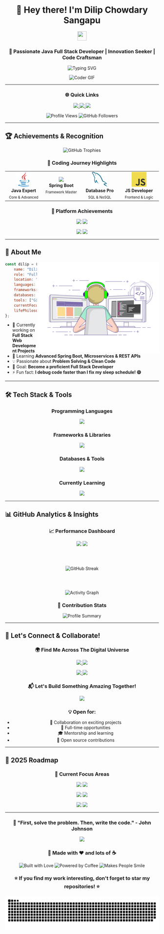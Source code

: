 <div align="center">

# 👋 Hey there! I'm Dilip Chowdary Sangapu

<img src="https://raw.githubusercontent.com/MartinHeinz/MartinHeinz/master/wave.gif" width="30px" height="30px">

### 🚀 Passionate Java Full Stack Developer | Innovation Seeker | Code Craftsman

<img src="https://readme-typing-svg.herokuapp.com?font=Fira+Code&size=24&duration=2500&pause=800&color=FF6B6B&center=true&vCenter=true&width=700&lines=Welcome+to+my+Digital+Universe!+🌟;Full+Stack+Developer+%7C+Java+Expert;Spring+Boot+%7C+MySQL+%7C+JavaScript;Transforming+Ideas+into+Reality;Building+Tomorrow's+Applications+Today!" alt="Typing SVG" />

<p align="center">
  <img src="https://media.giphy.com/media/SWoSkN6DxTszqIKEqv/giphy.gif" alt="Coder GIF" width="500">
</p>

---

### 🌐 **Quick Links**

<p align="center">
  <a href="https://dilip-portfolio07.netlify.app/" target="_blank">
    <img src="https://img.shields.io/badge/🌐_Portfolio-Visit_Now-FF6B6B?style=for-the-badge&logo=netlify&logoColor=white" />
  </a>
  <a href="https://drive.google.com/file/d/1_3ag5_WPbGGEDQH-uzcURbh5feNf7bMc/view?usp=drive_link" target="_blank">
    <img src="https://img.shields.io/badge/📄_Resume-Download-4ECDC4?style=for-the-badge&logo=google-drive&logoColor=white" />
  </a>
  <a href="https://github.com/Dilipsangapu" target="_blank">
    <img src="https://img.shields.io/badge/💻_GitHub-Follow-45B7D1?style=for-the-badge&logo=github&logoColor=white" />
  </a>
</p>

<p align="center">
  <img src="https://komarev.com/ghpvc/?username=Dilipsangapu&label=Profile%20Views&color=blueviolet&style=for-the-badge" alt="Profile Views" />
  <img src="https://img.shields.io/github/followers/Dilipsangapu?label=Followers&style=for-the-badge&color=success" alt="GitHub Followers" />
</p>

</div>

---

## 🏆 **Achievements & Recognition**

<div align="center">
  
<img src="https://github-profile-trophy.vercel.app/?username=Dilipsangapu&theme=radical&no-frame=true&column=4&margin-w=15&margin-h=15&no-bg=true" alt="GitHub Trophies" />

### 🎯 **Coding Journey Highlights**

<div align="center">
  
<table>
<tr>
<td align="center" width="200px">
<img src="https://raw.githubusercontent.com/devicons/devicon/master/icons/java/java-original.svg" width="50"/>
<br><strong>Java Expert</strong>
<br><sub>Core & Advanced</sub>
</td>
<td align="center" width="200px">
<img src="https://cdn.jsdelivr.net/gh/devicons/devicon/icons/spring/spring-original.svg" width="50"/>
<br><strong>Spring Boot</strong>
<br><sub>Framework Master</sub>
</td>
<td align="center" width="200px">
<img src="https://raw.githubusercontent.com/devicons/devicon/master/icons/mysql/mysql-original.svg" width="50"/>
<br><strong>Database Pro</strong>
<br><sub>SQL & NoSQL</sub>
</td>
<td align="center" width="200px">
<img src="https://raw.githubusercontent.com/devicons/devicon/master/icons/javascript/javascript-original.svg" width="50"/>
<br><strong>JS Developer</strong>
<br><sub>Frontend & Logic</sub>
</td>
</tr>
</table>

</div>

### 🌟 **Platform Achievements**

<p align="center">
  <img src="https://img.shields.io/badge/LeetCode-Problems_Solved_50+-FF8C00?style=for-the-badge&logo=leetcode&logoColor=white&labelColor=1a1a1a" />
  <img src="https://img.shields.io/badge/HackerRank-5_Star_Java-00EA64?style=for-the-badge&logo=hackerrank&logoColor=white&labelColor=1a1a1a" />
</p>

<p align="center">
  <img src="https://img.shields.io/badge/CodeChef-Problem_Solver-5B4638?style=for-the-badge&logo=codechef&logoColor=white&labelColor=1a1a1a" />
  <img src="https://img.shields.io/badge/GitHub-Active_Contributor-181717?style=for-the-badge&logo=github&logoColor=white&labelColor=1a1a1a" />
</p>

</div>

---

## 🚀 **About Me**

<div align="center">
  <img align="right" alt="Coding" width="400" src="https://raw.githubusercontent.com/devSouvik/devSouvik/master/gif3.gif">
</div>

```javascript
const dilip = {
    name: "Dilip Chowdary Sangapu",
    role: "Full Stack Developer",
    location: "India 🇮🇳",
    languages: ["Java", "JavaScript", "C", "HTML", "CSS"],
    frameworks: ["Spring Boot", "Bootstrap"],
    databases: ["MySQL", "MongoDB"],
    tools: ["Git", "VS Code", "IntelliJ IDEA"],
    currentFocus: "Advanced Spring Boot & Microservices",
    lifePhilosophy: "Code with passion, learn continuously! 💫"
};
```

- 🔭 Currently working on **Full Stack Web Development Projects**
- 🌱 Learning **Advanced Spring Boot, Microservices & REST APIs**
- 💡 Passionate about **Problem Solving & Clean Code**
- 🎯 Goal: **Become a proficient Full Stack Developer**
- ⚡ Fun fact: **I debug code faster than I fix my sleep schedule! 😄**

---

## 🛠️ **Tech Stack & Tools**

<div align="center">

### **Programming Languages**
<p>
  <img src="https://skillicons.dev/icons?i=java,js,c,html,css" />
</p>

### **Frameworks & Libraries**
<p>
  <img src="https://skillicons.dev/icons?i=spring,bootstrap" />
</p>

### **Databases & Tools**
<p>
  <img src="https://skillicons.dev/icons?i=mysql,mongodb,git,github,vscode,idea,arduino" />
</p>

### **Currently Learning**
<p>
  <img src="https://skillicons.dev/icons?i=spring,docker,aws,postman" />
</p>

</div>

---

## 📊 **GitHub Analytics & Insights**

<div align="center">
  
### 📈 **Performance Dashboard**

<img width="49%" src="https://github-readme-stats.vercel.app/api?username=Dilipsangapu&show_icons=true&theme=radical&include_all_commits=true&count_private=true&hide_border=true&bg_color=0D1117&title_color=FF6B6B&icon_color=FF6B6B&text_color=C9D1D9"/>
<img width="49%" src="https://github-readme-stats.vercel.app/api/top-langs/?username=Dilipsangapu&layout=compact&theme=radical&langs_count=8&hide_border=true&bg_color=0D1117&title_color=FF6B6B&text_color=C9D1D9"/>

<br><br>

<img width="70%" src="https://github-readme-streak-stats.herokuapp.com/?user=Dilipsangapu&theme=radical&hide_border=true&background=0D1117&stroke=FF6B6B&ring=FF6B6B&fire=FFD700&currStreakLabel=FF6B6B" alt="GitHub Streak" />

<br><br>

<img width="90%" src="https://github-readme-activity-graph.vercel.app/graph?username=Dilipsangapu&theme=github-compact&hide_border=true&bg_color=0D1117&color=FF6B6B&line=FF6B6B&point=FFD700" alt="Activity Graph" />

### 🏅 **Contribution Stats**
<p>
  <img src="https://github-profile-summary-cards.vercel.app/api/cards/profile-details?username=Dilipsangapu&theme=radical" alt="Profile Summary" />
</p>

</div>

---

## 🤝 **Let's Connect & Collaborate!**

<div align="center">

### 🌍 **Find Me Across The Digital Universe**

<p>
  <a href="https://www.linkedin.com/in/dilip-chowdary-s/" target="_blank">
    <img src="https://img.shields.io/badge/LinkedIn-Connect_with_me-0077B5?style=for-the-badge&logo=linkedin&logoColor=white&labelColor=0077B5" />
  </a>
  <a href="https://leetcode.com/u/dilipchowdarys/" target="_blank">
    <img src="https://img.shields.io/badge/LeetCode-Solve_Problems-FFA116?style=for-the-badge&logo=leetcode&logoColor=black&labelColor=FFA116" />
  </a>
</p>

<p>
  <a href="https://www.hackerrank.com/profile/dilip2003chowda1" target="_blank">
    <img src="https://img.shields.io/badge/HackerRank-Challenge_Me-2EC866?style=for-the-badge&logo=hackerrank&logoColor=white&labelColor=2EC866" />
  </a>
  <a href="https://www.codechef.com/users/dilipsangapu" target="_blank">
    <img src="https://img.shields.io/badge/CodeChef-Compete_Together-5B4638?style=for-the-badge&logo=codechef&logoColor=white&labelColor=5B4638" />
  </a>
</p>

### 📬 **Let's Build Something Amazing Together!**

<p>
  <a href="mailto:dilip2003chowdary@gmail.com">
    <img src="https://img.shields.io/badge/Email_Me-Let's_Talk-D14836?style=for-the-badge&logo=gmail&logoColor=white&labelColor=D14836" />
  </a>
</p>

### 💡 **Open for:**
- 🤝 Collaboration on exciting projects
- 💼 Full-time opportunities  
- 🎓 Mentorship and learning
- 🚀 Open source contributions

</div>

---

## 🎯 **2025 Roadmap**

<div align="center">

### 🚀 **Current Focus Areas**

<div align="center">
  <p>
    <img src="https://img.shields.io/badge/🔥_Advanced_Spring_Boot-In_Progress-orange?style=for-the-badge" />
    <img src="https://img.shields.io/badge/⚡_LeetCode_Journey-50+_Problems-success?style=for-the-badge" />
  </p>

  <p>
    <img src="https://img.shields.io/badge/🏗️_Microservices_Architecture-Learning-blue?style=for-the-badge" />
    <img src="https://img.shields.io/badge/🌟_Portfolio_Projects-Building-purple?style=for-the-badge" />
  </p>

  <p>
    <img src="https://img.shields.io/badge/📚_Open_Source-Contributing-brightgreen?style=for-the-badge" />
    <img src="https://img.shields.io/badge/🎓_Continuous_Learning-Always_On-yellow?style=for-the-badge" />
  </p>
</div>

</div>

---

<div align="center">
  
### 💫 **"First, solve the problem. Then, write the code."** - John Johnson

<img src="https://capsule-render.vercel.app/api?type=waving&color=gradient&customColorList=6,11,20&height=150&section=footer&text=Thanks%20for%20Visiting!&fontSize=42&fontColor=fff&animation=twinkling&fontAlignY=75"/>

### 🌟 **Made with ❤️ and lots of ☕**

<p align="center">
  <img src="https://forthebadge.com/images/badges/built-with-love.svg" alt="Built with Love" />
  <img src="https://forthebadge.com/images/badges/powered-by-coffee.svg" alt="Powered by Coffee" />
  <img src="https://forthebadge.com/images/badges/makes-people-smile.svg" alt="Makes People Smile" />
</p>

### ⭐ **If you find my work interesting, don't forget to star my repositories!** ⭐

<img src="https://raw.githubusercontent.com/platane/snk/output/github-contribution-grid-snake-dark.svg" alt="Snake animation" />

</div>
